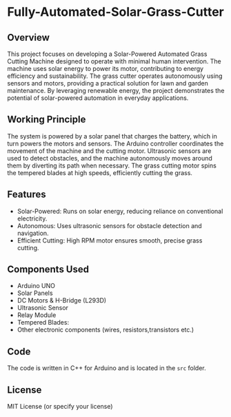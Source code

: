 # Fully-Automated-Solar-Grass-Cutter

## Overview
  This project focuses on developing a Solar-Powered Automated Grass Cutting Machine designed to operate with minimal human intervention. The machine uses solar energy to power its motor, contributing to energy efficiency and sustainability.
The grass cutter operates autonomously using sensors and motors, providing a practical solution for lawn and garden maintenance. By leveraging renewable energy, the project demonstrates the potential of solar-powered automation in everyday applications.

## Working Principle
The system is powered by a solar panel that charges the battery, which in turn powers the motors and sensors. The Arduino controller coordinates the movement of the machine and the cutting motor. Ultrasonic sensors are used to detect obstacles, and the machine autonomously moves around them by diverting its path when necessary. The grass cutting motor spins the tempered blades at high speeds, efficiently cutting the grass.

## Features
* Solar-Powered: Runs on solar energy, reducing reliance on conventional electricity.
* Autonomous: Uses ultrasonic sensors for obstacle detection and navigation.
* Efficient Cutting: High RPM motor ensures smooth, precise grass cutting.

## Components Used
- Arduino UNO
- Solar Panels
- DC Motors & H-Bridge (L293D)
- Ultrasonic Sensor
- Relay Module
- Tempered Blades:
- Other electronic components (wires, resistors,transistors etc.)

## Code
The code is written in C++ for Arduino and is located in the `src` folder.

## License
MIT License (or specify your license)
